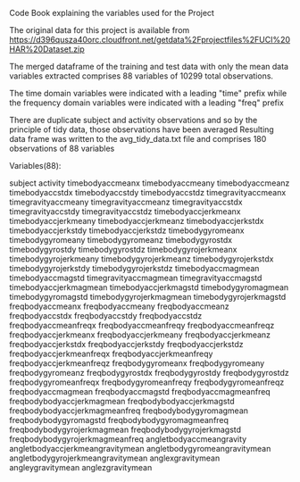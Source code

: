 Code Book explaining the variables used for the Project

The original data for this project is available from https://d396qusza40orc.cloudfront.net/getdata%2Fprojectfiles%2FUCI%20HAR%20Dataset.zip

The merged dataframe of the training and test data with only the mean data variables extracted comprises 88 variables of 10299 total observations.

The time domain variables were indicated with a leading "time" prefix while the frequency domain variables were indicated with a leading "freq" prefix

There are duplicate subject and activity observations and so by the principle of tidy data, those observations have been averaged 
Resulting data frame was written to the avg_tidy_data.txt file and comprises 180 observations of 88 variables

Variables(88):

subject
activity
timebodyaccmeanx 
timebodyaccmeany 
timebodyaccmeanz
timebodyaccstdx 
timebodyaccstdy 
timebodyaccstdz 
timegravityaccmeanx
timegravityaccmeany 
timegravityaccmeanz 
timegravityaccstdx 
timegravityaccstdy
timegravityaccstdz 
timebodyaccjerkmeanx 
timebodyaccjerkmeany
timebodyaccjerkmeanz 
timebodyaccjerkstdx 
timebodyaccjerkstdy
timebodyaccjerkstdz
timebodygyromeanx 
timebodygyromeany 
timebodygyromeanz 
timebodygyrostdx
timebodygyrostdy 
timebodygyrostdz 
timebodygyrojerkmeanx 
timebodygyrojerkmeany
timebodygyrojerkmeanz 
timebodygyrojerkstdx 
timebodygyrojerkstdy
timebodygyrojerkstdz 
timebodyaccmagmean 
timebodyaccmagstd
timegravityaccmagmean 
timegravityaccmagstd 
timebodyaccjerkmagmean
timebodyaccjerkmagstd 
timebodygyromagmean 
timebodygyromagstd
timebodygyrojerkmagmean 
timebodygyrojerkmagstd 
freqbodyaccmeanx
freqbodyaccmeany 
freqbodyaccmeanz 
freqbodyaccstdx 
freqbodyaccstdy
freqbodyaccstdz 
freqbodyaccmeanfreqx 
freqbodyaccmeanfreqy
freqbodyaccmeanfreqz 
freqbodyaccjerkmeanx 
freqbodyaccjerkmeany
freqbodyaccjerkmeanz 
freqbodyaccjerkstdx 
freqbodyaccjerkstdy
freqbodyaccjerkstdz 
freqbodyaccjerkmeanfreqx 
freqbodyaccjerkmeanfreqy
freqbodyaccjerkmeanfreqz
freqbodygyromeanx 
freqbodygyromeany 
freqbodygyromeanz 
freqbodygyrostdx
freqbodygyrostdy 
freqbodygyrostdz 
freqbodygyromeanfreqx 
freqbodygyromeanfreqy
freqbodygyromeanfreqz 
freqbodyaccmagmean 
freqbodyaccmagstd
freqbodyaccmagmeanfreq 
freqbodybodyaccjerkmagmean 
freqbodybodyaccjerkmagstd
freqbodybodyaccjerkmagmeanfreq 
freqbodybodygyromagmean 
freqbodybodygyromagstd
freqbodybodygyromagmeanfreq 
freqbodybodygyrojerkmagmean
freqbodybodygyrojerkmagstd 
freqbodybodygyrojerkmagmeanfreq
angletbodyaccmeangravity 
angletbodyaccjerkmeangravitymean
angletbodygyromeangravitymean 
angletbodygyrojerkmeangravitymean
anglexgravitymean 
angleygravitymean 
anglezgravitymean
